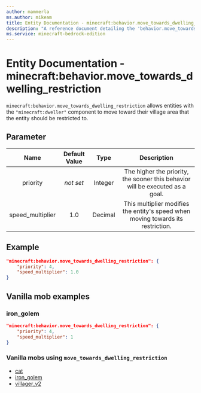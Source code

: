 ```yaml
---
author: mammerla
ms.author: mikeam
title: Entity Documentation - minecraft:behavior.move_towards_dwelling_restriction
description: "A reference document detailing the 'behavior.move_towards_dwelling_restriction' entity goal"
ms.service: minecraft-bedrock-edition
---
```


# Entity Documentation - minecraft:behavior.move_towards_dwelling_restriction

`minecraft:behavior.move_towards_dwelling_restriction` allows entities with the `"minecraft:dweller"` component to move toward their village area that the entity should be restricted to.

## Parameter

| Name| Default Value| Type| Description |
|:-----------:|:-----------:|:-----------:|:-----------:|
| priority|*not set*|Integer|The higher the priority, the sooner this behavior will be executed as a goal.|
| speed_multiplier| 1.0| Decimal| This multiplier modifies the entity's speed when moving towards its restriction. |

## Example

```json
"minecraft:behavior.move_towards_dwelling_restriction": {
    "priority": 4,
    "speed_multiplier": 1.0
}

```

## Vanilla mob examples

### iron_golem

```json
"minecraft:behavior.move_towards_dwelling_restriction": {
    "priority": 4,
    "speed_multiplier": 1
}
```

### Vanilla mobs using `move_towards_dwelling_restriction`

- [cat](../../../../Source/VanillaBehaviorPack_Snippets/entities/cat.md)
- [iron_golem](../../../../Source/VanillaBehaviorPack_Snippets/entities/iron_golem.md)
- [villager_v2](../../../../source/vanillabehaviorpack_snippets/entities/villager_v2.md)
